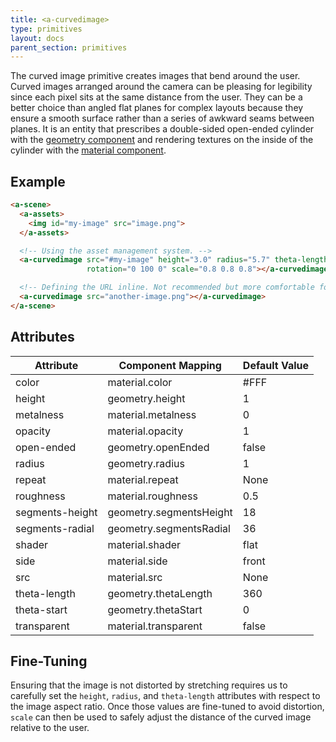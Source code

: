 ```yaml
---
title: <a-curvedimage>
type: primitives
layout: docs
parent_section: primitives
---
```



The curved image primitive creates images that bend around the user. Curved
images arranged around the camera can be pleasing for legibility since each
pixel sits at the same distance from the user. They can be a better choice than
angled flat planes for complex layouts because they ensure a smooth surface
rather than a series of awkward seams between planes. It is an entity that
prescribes a double-sided open-ended cylinder with the [geometry
component](../components/geometry.md) and rendering textures on the inside of
the cylinder with the [material component](../components/material.md).

## Example

```html
<a-scene>
  <a-assets>
    <img id="my-image" src="image.png">
  </a-assets>

  <!-- Using the asset management system. -->
  <a-curvedimage src="#my-image" height="3.0" radius="5.7" theta-length="72"
                 rotation="0 100 0" scale="0.8 0.8 0.8"></a-curvedimage>

  <!-- Defining the URL inline. Not recommended but more comfortable for web developers. -->
  <a-curvedimage src="another-image.png"></a-curvedimage>
</a-scene>
```

## Attributes

| Attribute       | Component Mapping       | Default Value |
| --------        | -----------------       | ------------- |
| color           | material.color          | #FFF          |
| height          | geometry.height         | 1             |
| metalness       | material.metalness      | 0             |
| opacity         | material.opacity        | 1             |
| open-ended      | geometry.openEnded      | false         |
| radius          | geometry.radius         | 1             |
| repeat          | material.repeat         | None          |
| roughness       | material.roughness      | 0.5           |
| segments-height | geometry.segmentsHeight | 18            |
| segments-radial | geometry.segmentsRadial | 36            |
| shader          | material.shader         | flat          |
| side            | material.side           | front         |
| src             | material.src            | None          |
| theta-length    | geometry.thetaLength    | 360           |
| theta-start     | geometry.thetaStart     | 0             |
| transparent     | material.transparent    | false         |

## Fine-Tuning

Ensuring that the image is not distorted by stretching requires us to carefully set the `height`, `radius`, and `theta-length` attributes with respect to the image aspect ratio. Once those values are fine-tuned to avoid distortion, `scale` can then be used to safely adjust the distance of the curved image relative to the user.
